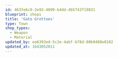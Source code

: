 ```yaml
---
id: 463fe6c0-2e93-4099-b4dd-db5743f19831
blueprint: shops
title: 'Gato Grottoes'
type: Town
shop_types:
  - Weapon
  - Material
updated_by: ea6393ed-5c2e-4abf-b78d-80b9488e0102
updated_at: 1643052011
---
```

